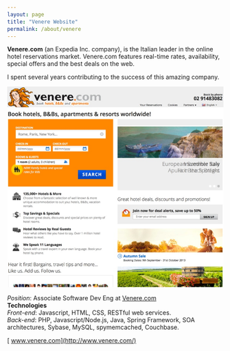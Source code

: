 ```yaml
---
layout: page
title: "Venere Website"
permalink: /about/venere
---
```

**Venere.com** (an Expedia Inc. company), is the Italian leader in the online hotel reservations market. Venere.com features real-time rates, availability, special offers and the best deals on the web.

I spent several years contributing to the success of this amazing company.

![Venere](timeline/venere.jpg)

_Position_: Associate Software Dev Eng at [Venere.com](http://www.venere.com/ "Venere.com")  
**Technologies**  
_Front-end_: Javascript, HTML, CSS, RESTful web services.  
_Back-end_: PHP, Javascript/Node.js, Java, Spring Framework, SOA architectures, Sybase, MySQL, spymemcached, Couchbase.

[<i class="fa fa-external-link" aria-hidden="true"></i>&nbsp;www.venere.com](http://www.venere.com/)
